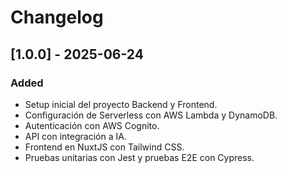 # Changelog

## [1.0.0] - 2025-06-24

### Added

- Setup inicial del proyecto Backend y Frontend.
- Configuración de Serverless con AWS Lambda y DynamoDB.
- Autenticación con AWS Cognito.
- API con integración a IA.
- Frontend en NuxtJS con Tailwind CSS.
- Pruebas unitarias con Jest y pruebas E2E con Cypress.
